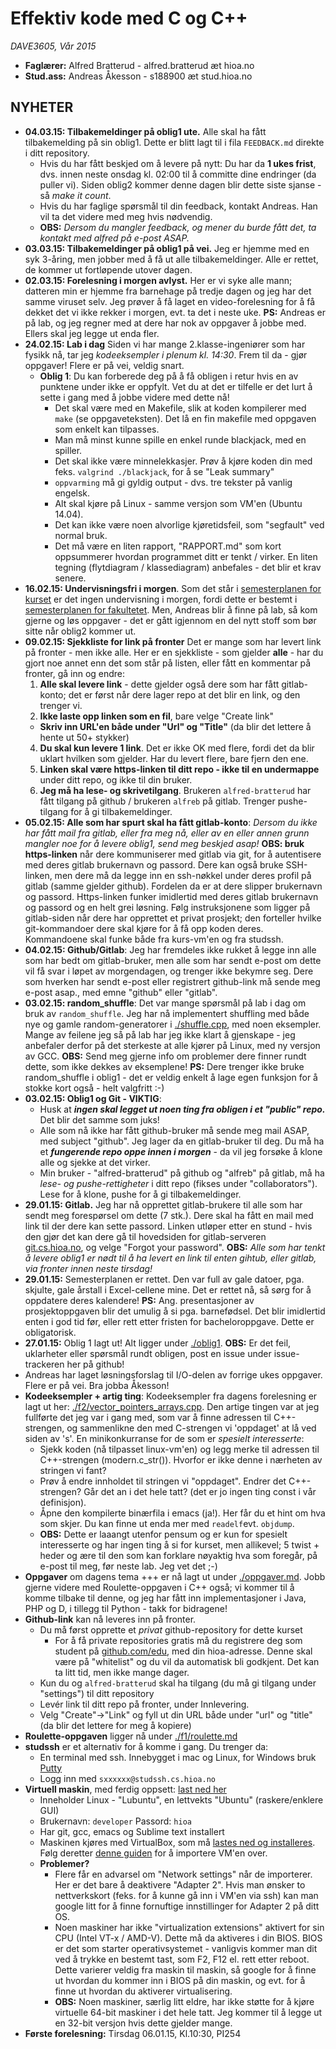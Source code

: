 # Effektiv kode med C og C++
*DAVE3605, Vår 2015*
* **Faglærer:** Alfred Bratterud - alfred.bratterud æt hioa.no
* **Stud.ass:** Andreas Åkesson - s188900 æt stud.hioa.no

## NYHETER
* **04.03.15: Tilbakemeldinger på oblig1 ute.** Alle skal ha fått tilbakemelding på sin oblig1. Dette er blitt lagt til i fila `FEEDBACK.md` direkte i ditt repository. 
  * Hvis du har fått beskjed om å levere på nytt: Du har da **1 ukes frist**, dvs. innen neste onsdag kl. 02:00 til å committe dine endringer (da puller vi). Siden oblig2 kommer denne dagen blir dette siste sjanse - så *make it count*.
  * Hvis du har faglige spørsmål til din feedback, kontakt Andreas. Han vil ta det videre med meg hvis nødvendig.
  * **OBS:** *Dersom du mangler feedback, og mener du burde fått det, ta kontakt med alfred på e-post ASAP.* 
* **03.03.15: Tilbakemeldinger på oblig1 på vei.** Jeg er hjemme med en syk 3-åring, men jobber med å få ut alle tilbakemeldinger. Alle er rettet, de kommer ut fortløpende utover dagen.
* **02.03.15: Forelesning i morgen avlyst.** Her er vi syke alle mann; datteren min er hjemme fra barnehage på tredje dagen og jeg har det samme viruset selv. Jeg prøver å få laget en video-forelesning for å få dekket det vi ikke rekker i morgen, evt. ta det i neste uke. **PS:** Andreas er på lab, og jeg regner med at dere  har nok av oppgaver å jobbe med. Ellers skal jeg legge ut enda fler. 
* **24.02.15: Lab i dag** Siden vi har mange 2.klasse-ingeniører som har fysikk nå, tar jeg *kodeeksempler i plenum kl. 14:30*. Frem til da - gjør oppgaver! Flere er på vei, veldig snart. 
  * **Oblig 1**: Du kan forberede deg på å få obligen i retur hvis en av punktene under ikke er oppfylt. Vet du at det er tilfelle er det lurt å sette i gang med å jobbe videre med dette nå! 
    * Det skal være med en Makefile, slik at koden kompilerer med `make` (se oppgaveteksten). Det lå en fin makefile med oppgaven som enkelt kan tilpasses.
    * Man må minst kunne spille en enkel runde blackjack, med en spiller.
    * Det skal ikke være minnelekkasjer. Prøv å kjøre koden din med feks. `valgrind ./blackjack`, for å se "Leak summary"
    * `oppvarming` må gi gyldig output - dvs. tre tekster på vanlig engelsk.
    * Alt skal kjøre på Linux - samme versjon som VM'en (Ubuntu 14.04).
    * Det kan ikke være noen alvorlige kjøretidsfeil, som "segfault" ved normal bruk. 
    * Det må være en liten rapport, "RAPPORT.md" som kort oppsummerer hvordan programmet ditt er tenkt / virker. En liten tegning (flytdiagram / klassediagram) anbefales - det blir et krav senere.
* **16.02.15: Undervisningsfri i morgen**. Som det står i [semesterplanen for kurset](./Semesterplan_CPP_2015.pdf) er det ingen undervisning i morgen, fordi dette er bestemt i [semesterplanen for fakultetet](http://www.hioa.no/Studier-og-kurs/TKD/Undervisnings-og-semesterplaner/Semesterplan-tekniske-studier-2014-2015). Men, Andreas blir å finne på lab, så kom gjerne og løs oppgaver - det er gått igjennom en del nytt stoff som bør sitte når oblig2 kommer ut. 
* **09.02.15: Sjekkliste for link på fronter** Det er mange som har levert link på fronter - men ikke alle. Her er en sjekkliste - som gjelder **alle** - har du gjort noe annet enn det som står på listen, eller fått en kommentar på fronter, gå inn og endre:
  1. **Alle skal levere link** - dette gjelder også dere som har fått gitlab-konto; det er først når dere lager repo at det blir en link, og den trenger vi.
  2. **Ikke laste opp linken som en fil**, bare velge "Create link"
    * **Skriv inn URL'en både under "Url" og "Title"** (da blir det lettere å hente ut 50+ stykker)
  4. **Du skal kun levere 1 link**. Det er ikke OK med flere, fordi det da blir uklart hvilken som gjelder. Har du levert flere, bare fjern den ene.
  5. **Linken skal være https-linken til ditt repo - ikke til en undermappe** under ditt repo, og ikke til din bruker.
  6. **Jeg må ha lese- og skrivetilgang**. Brukeren `alfred-bratterud` har fått tilgang på github / brukeren `alfreb` på gitlab. Trenger pushe-tilgang for å gi tilbakemeldinger.
* **05.02.15: Alle som har spurt skal ha fått gitlab-konto**: *Dersom du ikke har fått mail fra gitlab, eller fra meg nå, eller av en eller annen grunn mangler noe for å levere oblig1, send meg beskjed asap!* **OBS: bruk https-linken** når dere kommuniserer med gitlab via git, for å autentisere med deres gitlab brukernavn og passord. Dere kan også bruke SSH-linken, men dere må da legge inn en ssh-nøkkel under deres profil på gitlab (samme gjelder github). Fordelen da er at dere slipper brukernavn og passord. Https-linken funker imidlertid med deres gitlab brukernavn og passord og en helt grei løsning. Følg instruksjonene som ligger på gitlab-siden når dere har opprettet et privat prosjekt; den forteller hvilke git-kommandoer dere skal kjøre for å få opp koden deres. Kommandoene skal funke både fra kurs-vm'en og fra studssh.
* **04.02.15: Github/Gitlab**: Jeg har fremdeles ikke rukket å legge inn alle som har bedt om gitlab-bruker, men alle som har sendt e-post om dette vil få svar i løpet av morgendagen, og trenger ikke bekymre seg. Dere som hverken har sendt e-post eller registrert github-link må sende meg e-post asap., med emne "github" eller "gitlab". 
* **03.02.15: random_shuffle**: Det var mange spørsmål på lab i dag om bruk av `random_shuffle`. Jeg har nå implementert shuffling med både nye og gamle random-generatorer i [./shuffle.cpp](./shuffle.cpp), med noen eksempler. Mange av feilene jeg så på lab har jeg ikke klart å gjenskape - jeg anbefaler derfor på det sterkeste at alle kjører på Linux, med ny versjon av GCC.  **OBS:** Send meg gjerne info om problemer dere finner rundt dette, som ikke dekkes av eksemplene! **PS:** Dere trenger ikke bruke random_shuffle i oblig1 - det er veldig enkelt å lage egen funksjon for å stokke kort også - helt valgfritt :-)
* **03.02.15: Oblig1 og Git - VIKTIG**: 
  * Husk at ***ingen skal legget ut noen ting fra obligen i et "public" repo.*** Det blir det samme som juks!
  * Alle som nå ikke har fått github-bruker må sende meg mail ASAP, med subject "github". Jeg lager da en gitlab-bruker til deg. Du må ha et ***fungerende repo oppe innen i morgen*** - da vil jeg forsøke å klone alle og sjekke at det virker.
  * Min bruker - "alfred-bratterud" på github og "alfreb" på gitlab, må ha *lese- og pushe-rettigheter* i ditt repo (fikses under "collaborators"). Lese for å klone, pushe for å gi tilbakemeldinger.
* **29.01.15: Gitlab.** Jeg har nå opprettet gitlab-brukere til alle som har sendt meg forespørsel om dette (7 stk.). Dere skal ha fått en mail med link til der dere kan sette passord. Linken utløper etter en stund - hvis den gjør det kan dere gå til hovedsiden for gitlab-serveren [git.cs.hioa.no](git.cs.hioa.no), og velge "Forgot your password".  **OBS:** *Alle som har tenkt å levere oblig1 er nødt til å ha levert en link til enten gihtub, eller gitlab, via fronter innen neste tirsdag!*
* **29.01.15:** Semesterplanen er rettet. Den var full av gale datoer, pga. skjulte, gale årstall i Excel-cellene mine. Det er rettet nå, så sørg for å oppdatere deres kalendere! **PS:** Ang. presentasjoner av prosjektoppgaven blir det umulig å si pga. barnefødsel. Det blir imidlertid enten i god tid før, eller rett etter fristen for bacheloroppgave. Dette er obligatorisk.
* **27.01.15:** Oblig 1 lagt ut! Alt ligger under [./oblig1](./oblig1). **OBS:** Er det feil, uklarheter eller spørsmål rundt obligen, post en issue under issue-trackeren her på github!
* Andreas har laget løsningsforslag til I/O-delen av forrige ukes oppgaver. Flere er på vei. Bra jobba Åkesson!
* **Kodeeksempler + artig ting**: Kodeeksempler fra dagens forelesning er lagt ut her: [./f2/vector_pointers_arrays.cpp](./f2/vector_pointers_arrays.cpp). Den artige tingen var at jeg fullførte det jeg var i gang med, som var å finne adressen til C++-strengen, og sammenlikne den med C-strengen vi 'oppdaget' at lå ved siden av 's'. En minikonkurranse for de som er *spesielt interesserte*: 
  * Sjekk koden (nå tilpasset linux-vm'en) og legg merke til adressen til C++-strengen (modern.c_str()). Hvorfor er ikke denne i nærheten av stringen vi fant?
  * Prøv å endre innholdet til stringen vi "oppdaget". Endrer det C++-strengen? Går det an i det hele tatt? (det er jo ingen ting const i vår definisjon). 
  * Åpne den kompilerte binærfila i emacs (ja!). Her får du et hint om hva som skjer. Du kan finne ut enda mer med `readelf`evt. `objdump`. 
  * **OBS:** Dette er laaangt utenfor pensum og er kun for spesielt interesserte og har ingen ting å si for kurset, men allikevel; 5 twist + heder og ære til den som kan forklare nøyaktig hva som foregår, på e-post til meg, før neste lab. Jeg vet det ;-)
* **Oppgaver** om dagens tema +++ er nå lagt ut under [./oppgaver.md](./oppgaver.md). Jobb gjerne videre med Roulette-oppgaven i C++ også; vi kommer til å komme tilbake til denne, og jeg har fått inn implementasjoner i Java, PHP og D, i tillegg til Python - takk for bidragene! 
* **Github-link** kan nå leveres inn på fronter.
   * Du må først opprette et *privat* github-repository for dette kurset
      * For å få private repositories gratis må du registrere deg som student på [github.com/edu](http://github.com/edu), med din hioa-adresse. Denne skal være på "whitelist" og du vil da automatisk bli godkjent. Det kan ta litt tid, men ikke mange dager.
   * Kun du og `alfred-bratterud` skal ha tilgang (du må gi tilgang under "settings") til ditt repository
   * Levér link til ditt repo på fronter, under Innlevering. 
   * Velg "Create"->"Link" og fyll ut din URL både under "url" og "title" (da blir det lettere for meg å kopiere)
* **Roulette-oppgaven** ligger nå under [./f1/roulette.md](./f1/roulette.md)
* **studssh** er et alternativ for å komme i gang. Du trenger da:
   * En terminal med ssh. Innebygget i mac og Linux, for Windows bruk [Putty](http://www.putty.org/)
   * Logg inn med `sxxxxxx@studssh.cs.hioa.no`
* **Virtuell maskin**, med ferdig oppsett: [last ned her](https://www.dropbox.com/s/ihgkpu92vgtus3z/ubuntu_cpp2015.ova?dl=0)
   * Inneholder Linux - "Lubuntu", en lettvekts "Ubuntu" (raskere/enklere GUI)
   * Brukernavn: `developer` Passord: `hioa`
   * Har git, gcc, emacs og Sublime text installert
   * Maskinen kjøres med VirtualBox, som må [lastes ned og installeres](https://www.virtualbox.org/wiki/Downloads). Følg deretter [denne guiden](http://docs.oracle.com/cd/E26217_01/E26796/html/qs-import-vm.html) for å importere VM'en over.
   * **Problemer?** 
     * Flere får en advarsel om "Network settings" når de importerer. Her er det bare å deaktivere "Adapter 2". Hvis man ønsker to nettverkskort (feks. for å kunne gå inn i VM'en via ssh) kan man google litt for å finne fornuftige innstillinger for Adapter 2 på ditt OS.
     * Noen maskiner har ikke "virtualization extensions" aktivert for sin CPU (Intel VT-x / AMD-V). Dette må da aktiveres i din BIOS. BIOS er det som starter operativsystemet - vanligvis kommer man dit ved å trykke en bestemt tast, som F2, F12 el. rett etter reboot. Dette varierer veldig fra maskin til maskin, så google for å finne ut hvordan du kommer inn i BIOS på din maskin, og evt. for å finne ut hvordan du aktiverer virtualisering. 
     * **OBS:** Noen maskiner, særlig litt eldre, har ikke støtte for å kjøre virtuelle 64-bit maskiner i det hele tatt. Jeg kommer til å legge ut en 32-bit versjon hvis dette gjelder mange.
* **Første forelesning:** Tirsdag 06.01.15, Kl.10:30, PI254
